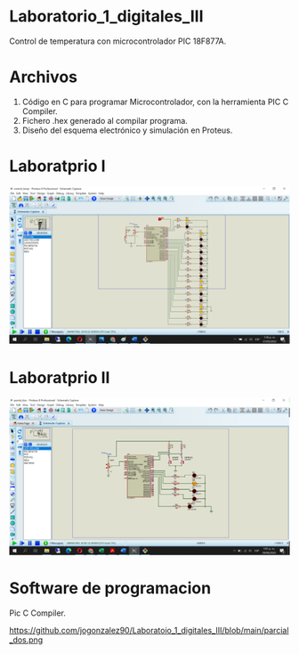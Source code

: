 # Laboratorio_1_digitales_III
Control de temperatura con microcontrolador PIC 18F877A.

# Archivos
1. Código en C para programar Microcontrolador, con la herramienta PIC C Compiler.
2. Fichero .hex generado al compilar programa.
3. Diseño del esquema electrónico y simulación en Proteus.

# Laboratprio I
![Image text](https://github.com/jogonzalez90/Laboratoio_1_digitales_III/blob/main/sumilacion.png)

# Laboratprio II
![Image text](https://github.com/jogonzalez90/Laboratoio_1_digitales_III/blob/main/parcial_dos.png)

# Software de programacion
Pic C Compiler.

https://github.com/jogonzalez90/Laboratoio_1_digitales_III/blob/main/parcial_dos.png
